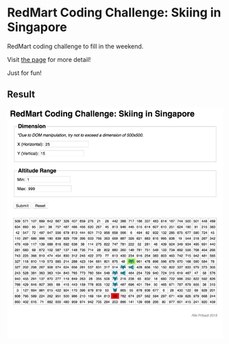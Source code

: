 # RedMart Coding Challenge: Skiing in Singapore
RedMart coding challenge to fill in the weekend.

Visit [the page](http://geeks.redmart.com/2015/01/07/skiing-in-singapore-a-coding-diversion/) for more detail!

Just for fun!

## Result
![result](https://raw.githubusercontent.com/rpribadi/redmartchallenge/master/images/screenshot.png)